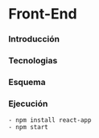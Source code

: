 # Front-End

### Introducción

### Tecnologias

### Esquema

### Ejecución

    - npm install react-app
    - npm start